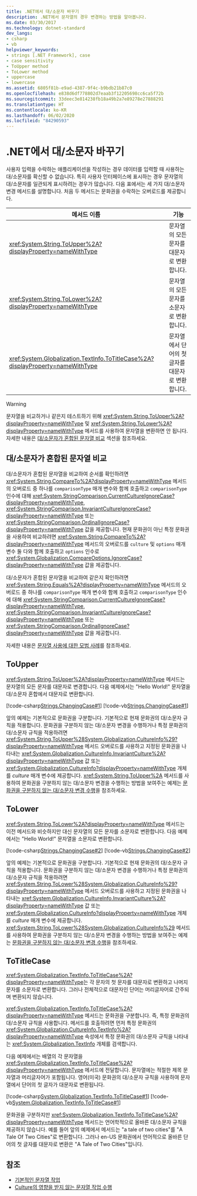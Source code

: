 ```yaml
---
title: .NET에서 대/소문자 바꾸기
description: .NET에서 문자열의 경우 변경하는 방법을 알아봅니다.
ms.date: 03/30/2017
ms.technology: dotnet-standard
dev_langs:
- csharp
- vb
helpviewer_keywords:
- strings [.NET Framework], case
- case sensitivity
- ToUpper method
- ToLower method
- uppercase
- lowercase
ms.assetid: 6805f81b-e9ad-4387-9f4c-b9bdb21b87c0
ms.openlocfilehash: e838d6df778802d7eaab3f12205698cc6ca5f72b
ms.sourcegitcommit: 33deec3e814238fb18a49b2a7e89278e27888291
ms.translationtype: HT
ms.contentlocale: ko-KR
ms.lasthandoff: 06/02/2020
ms.locfileid: "84290593"
---
```

# <a name="change-case-in-net"></a>.NET에서 대/소문자 바꾸기

사용자 입력을 수락하는 애플리케이션을 작성하는 경우 데이터를 입력할 때 사용하는 대/소문자를 확신할 수 없습니다. 특히 사용자 인터페이스에 표시하는 경우 문자열의 대/소문자를 일관되게 표시하려는 경우가 많습니다. 다음 표에서는 세 가지 대/소문자 변경 메서드를 설명합니다. 처음 두 메서드는 문화권을 수락하는 오버로드를 제공합니다.  
  
|메서드 이름|기능|  
|-----------------|---------|  
|<xref:System.String.ToUpper%2A?displayProperty=nameWithType>|문자열의 모든 문자를 대문자로 변환합니다.|  
|<xref:System.String.ToLower%2A?displayProperty=nameWithType>|문자열의 모든 문자를 소문자로 변환합니다.|  
|<xref:System.Globalization.TextInfo.ToTitleCase%2A?displayProperty=nameWithType>|문자열에서 단어의 첫 글자를 대문자로 변환합니다.|  
  
> [!WARNING]
> 문자열을 비교하거나 같은지 테스트하기 위해 <xref:System.String.ToUpper%2A?displayProperty=nameWithType> 및 <xref:System.String.ToLower%2A?displayProperty=nameWithType> 메서드를 사용하여 문자열을 변환하면 안 됩니다. 자세한 내용은 [대/소문자가 혼합된 문자열 비교](#Comparing) 섹션을 참조하세요.  
  
<a name="Comparing"></a>
## <a name="compare-strings-of-mixed-case"></a>대/소문자가 혼합된 문자열 비교  

 대/소문자가 혼합된 문자열을 비교하여 순서를 확인하려면 <xref:System.String.CompareTo%2A?displayProperty=nameWithType> 메서드의 오버로드 중 하나를 `comparisonType` 매개 변수와 함께 호출하고 `comparisonType` 인수에 대해 <xref:System.StringComparison.CurrentCultureIgnoreCase?displayProperty=nameWithType>, <xref:System.StringComparison.InvariantCultureIgnoreCase?displayProperty=nameWithType> 또는 <xref:System.StringComparison.OrdinalIgnoreCase?displayProperty=nameWithType> 값을 제공합니다. 현재 문화권이 아닌 특정 문화권을 사용하여 비교하려면 <xref:System.String.CompareTo%2A?displayProperty=nameWithType> 메서드의 오버로드를 `culture` 및 `options` 매개 변수 둘 다와 함께 호출하고 `options` 인수로 <xref:System.Globalization.CompareOptions.IgnoreCase?displayProperty=nameWithType> 값을 제공합니다.  
  
 대/소문자가 혼합된 문자열을 비교하여 같은지 확인하려면 <xref:System.String.Equals%2A?displayProperty=nameWithType> 메서드의 오버로드 중 하나를 `comparisonType` 매개 변수와 함께 호출하고 `comparisonType` 인수에 대해 <xref:System.StringComparison.CurrentCultureIgnoreCase?displayProperty=nameWithType>, <xref:System.StringComparison.InvariantCultureIgnoreCase?displayProperty=nameWithType> 또는 <xref:System.StringComparison.OrdinalIgnoreCase?displayProperty=nameWithType> 값을 제공합니다.  
  
 자세한 내용은 [문자열 사용에 대한 모범 사례](best-practices-strings.md)를 참조하세요.  
  
## <a name="toupper"></a>ToUpper  
 <xref:System.String.ToUpper%2A?displayProperty=nameWithType> 메서드는 문자열의 모든 문자를 대문자로 변경합니다. 다음 예제에서는 "Hello World!" 문자열을 대/소문자 혼합에서 대문자로 변환합니다.  
  
 [!code-csharp[Strings.ChangingCase#1](../../../samples/snippets/csharp/VS_Snippets_CLR/Strings.ChangingCase/cs/Example.cs#1)]
 [!code-vb[Strings.ChangingCase#1](../../../samples/snippets/visualbasic/VS_Snippets_CLR/Strings.ChangingCase/vb/Example.vb#1)]  
  
 앞의 예제는 기본적으로 문화권을 구분합니다. 기본적으로 현재 문화권의 대/소문자 규칙을 적용합니다. 문화권을 구분하지 않는 대/소문자 변경을 수행하거나 특정 문화권의 대/소문자 규칙을 적용하려면 <xref:System.String.ToUpper%28System.Globalization.CultureInfo%29?displayProperty=nameWithType> 메서드 오버로드를 사용하고 지정된 문화권을 나타내는 <xref:System.Globalization.CultureInfo.InvariantCulture%2A?displayProperty=nameWithType> 값 또는 <xref:System.Globalization.CultureInfo?displayProperty=nameWithType> 개체를 *culture* 매개 변수에 제공합니다. <xref:System.String.ToUpper%2A> 메서드를 사용하여 문화권을 구분하지 않는 대/소문자 변경을 수행하는 방법을 보여주는 예제는 [문화권을 구분하지 않는 대/소문자 변경 수행](../globalization-localization/performing-culture-insensitive-case-changes.md)을 참조하세요.  
  
## <a name="tolower"></a>ToLower  
 <xref:System.String.ToLower%2A?displayProperty=nameWithType> 메서드는 이전 메서드와 비슷하지만 대신 문자열의 모든 문자를 소문자로 변환합니다. 다음 예제에서는 "Hello World!" 문자열을 소문자로 변환합니다.  
  
 [!code-csharp[Strings.ChangingCase#2](../../../samples/snippets/csharp/VS_Snippets_CLR/Strings.ChangingCase/cs/Example.cs#2)]
 [!code-vb[Strings.ChangingCase#2](../../../samples/snippets/visualbasic/VS_Snippets_CLR/Strings.ChangingCase/vb/Example.vb#2)]  
  
 앞의 예제는 기본적으로 문화권을 구분합니다. 기본적으로 현재 문화권의 대/소문자 규칙을 적용합니다. 문화권을 구분하지 않는 대/소문자 변경을 수행하거나 특정 문화권의 대/소문자 규칙을 적용하려면 <xref:System.String.ToLower%28System.Globalization.CultureInfo%29?displayProperty=nameWithType> 메서드 오버로드를 사용하고 지정된 문화권을 나타내는 <xref:System.Globalization.CultureInfo.InvariantCulture%2A?displayProperty=nameWithType> 값 또는 <xref:System.Globalization.CultureInfo?displayProperty=nameWithType> 개체를 *culture* 매개 변수에 제공합니다. <xref:System.String.ToLower%28System.Globalization.CultureInfo%29> 메서드를 사용하여 문화권을 구분하지 않는 대/소문자 변경을 수행하는 방법을 보여주는 예제는 [문화권을 구분하지 않는 대/소문자 변경 수행](../globalization-localization/performing-culture-insensitive-case-changes.md)을 참조하세요.  
  
## <a name="totitlecase"></a>ToTitleCase  
 <xref:System.Globalization.TextInfo.ToTitleCase%2A?displayProperty=nameWithType>는 각 문자의 첫 문자를 대문자로 변환하고 나머지 문자를 소문자로 변환합니다. 그러나 전체적으로 대문자인 단어는 머리글자어로 간주되며 변환되지 않습니다.  
  
 <xref:System.Globalization.TextInfo.ToTitleCase%2A?displayProperty=nameWithType> 메서드는 문화권을 구분합니다. 즉, 특정 문화권의 대/소문자 규칙을 사용합니다. 메서드를 호출하려면 먼저 특정 문화권의 <xref:System.Globalization.CultureInfo.TextInfo%2A?displayProperty=nameWithType> 속성에서 특정 문화권의 대/소문자 규칙을 나타내는 <xref:System.Globalization.TextInfo> 개체를 검색합니다.  
  
 다음 예제에서는 배열의 각 문자열을 <xref:System.Globalization.TextInfo.ToTitleCase%2A?displayProperty=nameWithType> 메서드에 전달합니다.  문자열에는 적절한 제목 문자열과 머리글자어가 포함됩니다. 영어(미국) 문화권의 대/소문자 규칙을 사용하여 문자열에서 단어의 첫 글자가 대문자로 변환됩니다.  
  
 [!code-csharp[System.Globalization.TextInfo.ToTitleCase#1](../../../samples/snippets/csharp/VS_Snippets_CLR_System/system.globalization.textinfo.totitlecase/cs/totitlecase2.cs#1)]
 [!code-vb[System.Globalization.TextInfo.ToTitleCase#1](../../../samples/snippets/visualbasic/VS_Snippets_CLR_System/system.globalization.textinfo.totitlecase/vb/totitlecase2.vb#1)]  
  
 문화권을 구분하지만 <xref:System.Globalization.TextInfo.ToTitleCase%2A?displayProperty=nameWithType> 메서드는 언어학적으로 올바른 대/소문자 규칙을 제공하지 않습니다. 예를 들어 앞의 예제에서 메서드는 "a tale of two cities"를 "A Tale Of Two Cities"로 변환합니다. 그러나 en-US 문화권에서 언어적으로 올바른 단어의 첫 글자를 대문자로 변환은 "A Tale of Two Cities"입니다.  
  
## <a name="see-also"></a>참조

- [기본적인 문자열 작업](basic-string-operations.md)
- [Culture의 영향을 받지 않는 문자열 작업 수행](../globalization-localization/performing-culture-insensitive-string-operations.md)
